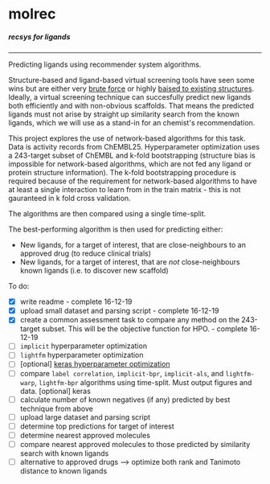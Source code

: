 # molrec
##### recsys for ligands
---


Predicting ligands using recommender system algorithms.

Structure-based and ligand-based virtual screening tools have seen some wins but are either very [brute force](https://www.nature.com/articles/s41586-019-0917-9) or highly [baised to existing structures](https://pubs.acs.org/doi/10.1021/acs.jcim.7b00403). Ideally, a virtual screening technique can succesfully predict new ligands both efficiently and with non-obvious scaffolds. That means the predicted ligands must not arise by straight up similarity search from the known ligands, which we will use as a stand-in for an chemist's recommendation.

This project explores the use of network-based algorithms for this task. Data is activity records from ChEMBL25. Hyperparameter optimization uses a 243-target subset of ChEMBL and k-fold bootstrapping (structure bias is impossible for network-based algorithms, which are not fed any ligand or protein structure information). The k-fold bootstrapping procedure is required because of the requirement for network-based algorithms to have at least a single interaction to learn from in the train matrix - this is not gauranteed in k fold cross validation. 

The algorithms are then compared using a single time-split. 

The best-performing algorithm is then used for predicting either: 
* New ligands, for a target of interest, that are close-neighbours to an approved drug (to reduce clinical trials)
* New ligands, for a target of interest, that are _not_ close-neighbours known ligands (i.e. to discover new scaffold) 

To do:
- [x] write readme - complete 16-12-19
- [x] upload small dataset and parsing script - complete 16-12-19
- [x] create a common assessment task to compare any method on the 243-target subset. This will be the objective function for HPO. - complete 16-12-19
- [ ] `implicit` hyperparameter optimization
- [ ] `lightfm` hyperparameter optimization
- [ ] [optional] [keras hyperparameter optimization](https://www.onceupondata.com/2019/02/10/nn-collaborative-filtering/)
- [ ] compare `label correlation`, `implicit-bpr`, `implicit-als`, and `lightfm-warp`, `lightfm-bpr` algorithms using time-split. Must output figures and data. [optional] keras 
- [ ] calculate number of known negatives (if any) predicted by best technique from above
- [ ] upload large dataset and parsing script
- [ ] determine top predictions for target of interest
- [ ] determine nearest approved molecules
- [ ] compare nearest approved molecules to those predicted by similarity search with known ligands
- [ ] alternative to approved drugs --> optimize both rank and Tanimoto distance to known ligands
